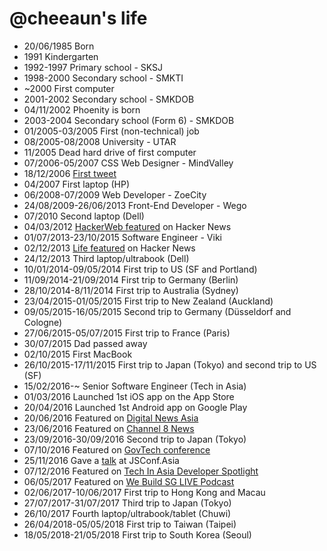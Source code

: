 @cheeaun's life
===============

- 20/06/1985 Born
- 1991 Kindergarten
- 1992-1997 Primary school - SKSJ
- 1998-2000 Secondary school - SMKTI
- ~2000 First computer
- 2001-2002 Secondary school - SMKDOB
- 04/11/2002 Phoenity is born
- 2003-2004 Secondary school (Form 6) - SMKDOB
- 01/2005-03/2005 First (non-technical) job
- 08/2005-08/2008 University - UTAR
- 11/2005 Dead hard drive of first computer
- 07/2006-05/2007 CSS Web Designer - MindValley
- 18/12/2006 [First tweet](https://twitter.com/cheeaun/status/1298723)
- 04/2007 First laptop (HP)
- 06/2008-07/2009 Web Developer - ZoeCity
- 24/08/2009-26/06/2013 Front-End Developer - Wego
- 07/2010 Second laptop (Dell)
- 04/03/2012 [HackerWeb featured](https://news.ycombinator.com/item?id=3662709) on Hacker News
- 01/07/2013-23/10/2015 Software Engineer - Viki
- 02/12/2013 [Life featured](https://news.ycombinator.com/item?id=6833565) on Hacker News
- 24/12/2013 Third laptop/ultrabook (Dell)
- 10/01/2014-09/05/2014 First trip to US (SF and Portland)
- 11/09/2014-21/09/2014 First trip to Germany (Berlin)
- 28/10/2014-8/11/2014 First trip to Australia (Sydney)
- 23/04/2015-01/05/2015 First trip to New Zealand (Auckland)
- 09/05/2015-16/05/2015 Second trip to Germany (Düsseldorf and Cologne)
- 27/06/2015-05/07/2015 First trip to France (Paris)
- 30/07/2015 Dad passed away
- 02/10/2015 First MacBook
- 26/10/2015-17/11/2015 First trip to Japan (Tokyo) and second trip to US (SF)
- 15/02/2016-~ Senior Software Engineer (Tech in Asia)
- 01/03/2016 Launched 1st iOS app on the App Store
- 20/04/2016 Launched 1st Android app on Google Play
- 20/06/2016 Featured on [Digital News Asia](https://www.digitalnewsasia.com/digital-economy/datasets-rest-us-datagovsg)
- 23/06/2016 Featured on [Channel 8 News](http://www.channel8news.sg/news8/singapore/20160623-sg-ida-govt-data/2898746.html)
- 23/09/2016-30/09/2016 Second trip to Japan (Tokyo)
- 07/10/2016 Featured on [GovTech conference](https://twitter.com/heliumlife/status/784217428410544128)
- 25/11/2016 Gave a [talk](https://www.youtube.com/watch?v=V0dKzbhtHpQ) at JSConf.Asia
- 07/12/2016 Featured on [Tech In Asia Developer Spotlight](https://www.techinasia.com/talk/developer-spotlight-this-frontend-dev-wont-tell-you-where-to-start)
- 06/05/2017 Featured on [We Build SG LIVE Podcast](https://live.webuild.sg/046-chee-aun-lim/)
- 02/06/2017-10/06/2017 First trip to Hong Kong and Macau
- 27/07/2017-31/07/2017 Third trip to Japan (Tokyo)
- 26/10/2017 Fourth laptop/ultrabook/tablet (Chuwi)
- 26/04/2018-05/05/2018 First trip to Taiwan (Taipei)
- 18/05/2018-21/05/2018 First trip to South Korea (Seoul)